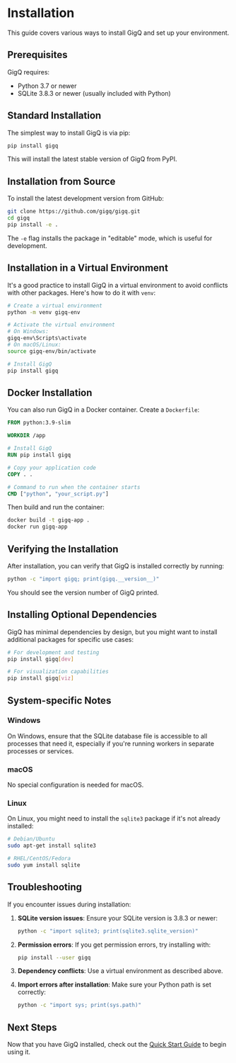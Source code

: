 # Installation

This guide covers various ways to install GigQ and set up your environment.

## Prerequisites

GigQ requires:

- Python 3.7 or newer
- SQLite 3.8.3 or newer (usually included with Python)

## Standard Installation

The simplest way to install GigQ is via pip:

```bash
pip install gigq
```

This will install the latest stable version of GigQ from PyPI.

## Installation from Source

To install the latest development version from GitHub:

```bash
git clone https://github.com/gigq/gigq.git
cd gigq
pip install -e .
```

The `-e` flag installs the package in "editable" mode, which is useful for development.

## Installation in a Virtual Environment

It's a good practice to install GigQ in a virtual environment to avoid conflicts with other packages. Here's how to do it with `venv`:

```bash
# Create a virtual environment
python -m venv gigq-env

# Activate the virtual environment
# On Windows:
gigq-env\Scripts\activate
# On macOS/Linux:
source gigq-env/bin/activate

# Install GigQ
pip install gigq
```

## Docker Installation

You can also run GigQ in a Docker container. Create a `Dockerfile`:

```dockerfile
FROM python:3.9-slim

WORKDIR /app

# Install GigQ
RUN pip install gigq

# Copy your application code
COPY . .

# Command to run when the container starts
CMD ["python", "your_script.py"]
```

Then build and run the container:

```bash
docker build -t gigq-app .
docker run gigq-app
```

## Verifying the Installation

After installation, you can verify that GigQ is installed correctly by running:

```bash
python -c "import gigq; print(gigq.__version__)"
```

You should see the version number of GigQ printed.

## Installing Optional Dependencies

GigQ has minimal dependencies by design, but you might want to install additional packages for specific use cases:

```bash
# For development and testing
pip install gigq[dev]

# For visualization capabilities
pip install gigq[viz]
```

## System-specific Notes

### Windows

On Windows, ensure that the SQLite database file is accessible to all processes that need it, especially if you're running workers in separate processes or services.

### macOS

No special configuration is needed for macOS.

### Linux

On Linux, you might need to install the `sqlite3` package if it's not already installed:

```bash
# Debian/Ubuntu
sudo apt-get install sqlite3

# RHEL/CentOS/Fedora
sudo yum install sqlite
```

## Troubleshooting

If you encounter issues during installation:

1. **SQLite version issues**: Ensure your SQLite version is 3.8.3 or newer:

   ```bash
   python -c "import sqlite3; print(sqlite3.sqlite_version)"
   ```

2. **Permission errors**: If you get permission errors, try installing with:

   ```bash
   pip install --user gigq
   ```

3. **Dependency conflicts**: Use a virtual environment as described above.

4. **Import errors after installation**: Make sure your Python path is set correctly:
   ```bash
   python -c "import sys; print(sys.path)"
   ```

## Next Steps

Now that you have GigQ installed, check out the [Quick Start Guide](quick-start.md) to begin using it.
